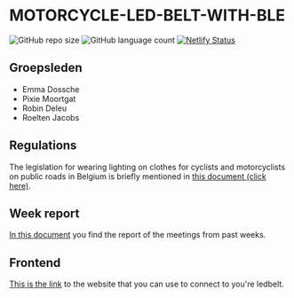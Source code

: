 # MOTORCYCLE-LED-BELT-WITH-BLE

![GitHub repo size](https://img.shields.io/github/repo-size/robindeleu/MOTORCYCLE-LED-BELT-WITH-BLE)
![GitHub language count](https://img.shields.io/github/languages/count/robindeleu/MOTORCYCLE-LED-BELT-WITH-BLE)
[![Netlify Status](https://api.netlify.com/api/v1/badges/c2490a46-1ba6-4da8-a90c-76dfa192d067/deploy-status)](https://app.netlify.com/sites/ledbelt/deploys)

## Groepsleden

* Emma Dossche
* Pixie Moortgat
* Robin Deleu
* Roelten Jacobs

## Regulations

The legislation for wearing lighting on clothes for cyclists and motorcyclists on public roads in Belgium is briefly mentioned in [this document (click here)](./Regulations.md).

## Week report

[In this document](./Report.md) you find the report of the meetings from past weeks.

## Frontend

[This is the link](https://ledbelt.netlify.app/) to the website that you can use to connect to you're ledbelt.

